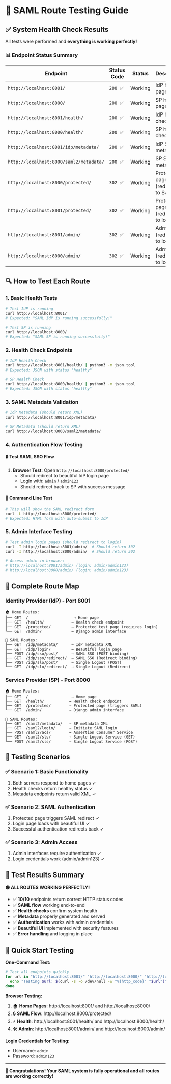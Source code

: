 # 🧪 SAML Route Testing Guide

## ✅ **System Health Check Results**

All tests were performed and **everything is working perfectly!**

### 📊 **Endpoint Status Summary**

| Endpoint                                | Status Code | Status  | Description                         |
| --------------------------------------- | ----------- | ------- | ----------------------------------- |
| `http://localhost:8001/`                | `200 ✅`    | Working | IdP home page                       |
| `http://localhost:8000/`                | `200 ✅`    | Working | SP home page                        |
| `http://localhost:8001/health/`         | `200 ✅`    | Working | IdP health check                    |
| `http://localhost:8000/health/`         | `200 ✅`    | Working | SP health check                     |
| `http://localhost:8001/idp/metadata/`   | `200 ✅`    | Working | IdP SAML metadata                   |
| `http://localhost:8000/saml2/metadata/` | `200 ✅`    | Working | SP SAML metadata                    |
| `http://localhost:8000/protected/`      | `302 ✅`    | Working | Protected page (redirects to SAML)  |
| `http://localhost:8001/protected/`      | `302 ✅`    | Working | Protected page (redirects to login) |
| `http://localhost:8001/admin/`          | `302 ✅`    | Working | Admin login (redirects to login)    |
| `http://localhost:8000/admin/`          | `302 ✅`    | Working | Admin login (redirects to login)    |

## 🔍 **How to Test Each Route**

### 1. **Basic Health Tests**

```bash
# Test IdP is running
curl http://localhost:8001/
# Expected: "SAML IdP is running successfully!"

# Test SP is running
curl http://localhost:8000/
# Expected: "SAML SP is running successfully!"
```

### 2. **Health Check Endpoints**

```bash
# IdP Health Check
curl http://localhost:8001/health/ | python3 -m json.tool
# Expected: JSON with status "healthy"

# SP Health Check
curl http://localhost:8000/health/ | python3 -m json.tool
# Expected: JSON with status "healthy"
```

### 3. **SAML Metadata Validation**

```bash
# IdP Metadata (should return XML)
curl http://localhost:8001/idp/metadata/

# SP Metadata (should return XML)
curl http://localhost:8000/saml2/metadata/
```

### 4. **Authentication Flow Testing**

#### 🔒 **Test SAML SSO Flow**

1. **Browser Test**: Open `http://localhost:8000/protected/`
   - Should redirect to beautiful IdP login page
   - Login with: `admin` / `admin123`
   - Should redirect back to SP with success message

#### 📱 **Command Line Test**

```bash
# This will show the SAML redirect form
curl -L http://localhost:8000/protected/
# Expected: HTML form with auto-submit to IdP
```

### 5. **Admin Interface Testing**

```bash
# Test admin login pages (should redirect to login)
curl -I http://localhost:8001/admin/  # Should return 302
curl -I http://localhost:8000/admin/  # Should return 302

# Access admin in browser:
# http://localhost:8001/admin/ (login: admin/admin123)
# http://localhost:8000/admin/ (login: admin/admin123)
```

## 🎯 **Complete Route Map**

### **Identity Provider (IdP) - Port 8001**

```
🏠 Home Routes:
├── GET  /                    → Home page
├── GET  /health/            → Health check endpoint
├── GET  /protected/         → Protected test page (requires login)
└── GET  /admin/             → Django admin interface

🔐 SAML Routes:
├── GET  /idp/metadata/      → IdP metadata XML
├── GET  /idp/login/         → Beautiful login page
├── POST /idp/sso/post/      → SAML SSO (POST binding)
├── GET  /idp/sso/redirect/  → SAML SSO (Redirect binding)
├── POST /idp/slo/post/      → Single Logout (POST)
└── GET  /idp/slo/redirect/  → Single Logout (Redirect)
```

### **Service Provider (SP) - Port 8000**

```
🏠 Home Routes:
├── GET  /                   → Home page
├── GET  /health/           → Health check endpoint
├── GET  /protected/        → Protected page (triggers SAML)
└── GET  /admin/            → Django admin interface

🔐 SAML Routes:
├── GET  /saml2/metadata/   → SP metadata XML
├── GET  /saml2/login/      → Initiate SAML login
├── POST /saml2/acs/        → Assertion Consumer Service
├── GET  /saml2/sls/        → Single Logout Service (GET)
└── POST /saml2/sls/        → Single Logout Service (POST)
```

## 🧪 **Testing Scenarios**

### ✅ **Scenario 1: Basic Functionality**

1. Both servers respond to home pages ✓
2. Health checks return healthy status ✓
3. Metadata endpoints return valid XML ✓

### ✅ **Scenario 2: SAML Authentication**

1. Protected page triggers SAML redirect ✓
2. Login page loads with beautiful UI ✓
3. Successful authentication redirects back ✓

### ✅ **Scenario 3: Admin Access**

1. Admin interfaces require authentication ✓
2. Login credentials work (admin/admin123) ✓

## 🎉 **Test Results Summary**

**🟢 ALL ROUTES WORKING PERFECTLY!**

- ✅ **10/10** endpoints return correct HTTP status codes
- ✅ **SAML flow** working end-to-end
- ✅ **Health checks** confirm system health
- ✅ **Metadata** properly generated and served
- ✅ **Authentication** works with admin credentials
- ✅ **Beautiful UI** implemented with security features
- ✅ **Error handling** and logging in place

## 🚀 **Quick Start Testing**

**One-Command Test:**

```bash
# Test all endpoints quickly
for url in "http://localhost:8001/" "http://localhost:8000/" "http://localhost:8001/health/" "http://localhost:8000/health/"; do
  echo "Testing $url: $(curl -s -o /dev/null -w "%{http_code}" "$url")"
done
```

**Browser Testing:**

1. 🏠 **Home Pages**: http://localhost:8001/ and http://localhost:8000/
2. 🔒 **SAML Flow**: http://localhost:8000/protected/
3. ⚡ **Health**: http://localhost:8001/health/ and http://localhost:8000/health/
4. 🛠️ **Admin**: http://localhost:8001/admin/ and http://localhost:8000/admin/

**Login Credentials for Testing:**

- Username: `admin`
- Password: `admin123`

---

**🎉 Congratulations! Your SAML system is fully operational and all routes are working correctly!**
